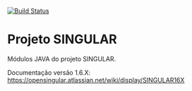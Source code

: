 [![Build Status](https://travis-ci.org/opensingular/singular-core.svg?branch=master)](https://travis-ci.org/opensingular/singular-core)

# Projeto SINGULAR

Módulos JAVA do projeto SINGULAR.

Documentação versão 1.6.X: https://opensingular.atlassian.net/wiki/display/SINGULAR16X
